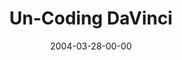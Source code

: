 ---
layout: message
category: message
series: "The New New Thing"
title: "Un-Coding DaVinci"
date: 2004-03-28-00-00
message_id: 178
sc-permalink-url: "http://soundcloud.com/crdschurch/un-coding-davinci"
audio: "http://s3.amazonaws.com/crossroads-media/messages/audio/TNNT_02_03-28-04_Un-Coding_DaVinci.mp3"
audio-duration: "39:50"
tag: 
 - truth
 - da-vinci
 - code
 - da-vinci-code
 - tome
 - bible
explicit: false
---